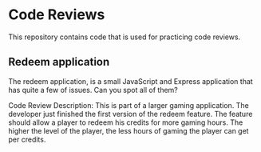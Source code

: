 # Code Reviews
This repository contains code that is used for practicing code reviews.

## Redeem application
The redeem application, is a small JavaScript and Express application that has quite a few of issues. Can you spot all of them?  

Code Review Description:
This is part of a larger gaming application. The developer just finished the first version of the redeem feature. The feature should allow a player to redeem his credits for more gaming hours.
The higher the level of the player, the less hours of gaming the player can get per credits.
